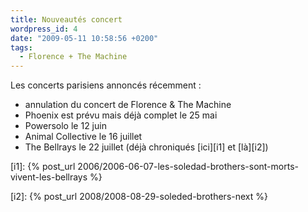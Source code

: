 ```yaml
---
title: Nouveautés concert
wordpress_id: 4
date: "2009-05-11 10:58:56 +0200"
tags:
  - Florence + The Machine
---
```


Les concerts parisiens annoncés récemment :

- annulation du concert de Florence & The Machine
- Phoenix est prévu mais déjà complet le 25 mai
- Powersolo le 12 juin
- Animal Collective le 16 juillet
- The Bellrays le 22 juillet (déjà chroniqués [ici][i1] et [là][i2])

[i1]:
{% post_url 2006/2006-06-07-les-soledad-brothers-sont-morts-vivent-les-bellrays %}

[i2]: {% post_url 2008/2008-08-29-soleded-brothers-next %}
